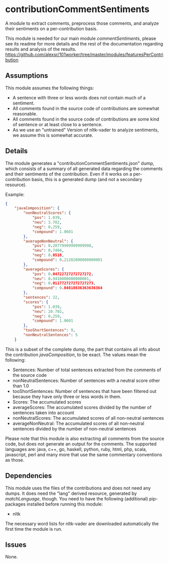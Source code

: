 # contributionCommentSentiments

A module to extract comments, preprocess those comments, and analyze their sentiments
on a per-contribution basis.

This module is needed for our main module _commentSentiments_,
please see its readme for more details and the rest of the documentation
regarding results and analysis of the results.
https://github.com/alexsr/101worker/tree/master/modules/featuresPerContribution

## Assumptions

This module assumes the following things:
* A sentence with three or less words does not contain much of a sentiment.
* All comments found in the source code of contributions are somewhat
reasonable.
* All comments found in the source code of contributions are some kind of
sentence or at least close to a sentence.
* As we use an "untrained" Version of nltk-vader to analyze sentiments,
we assume this is somewhat accurate.

## Details

The module generates a "contributionCommentSentiments.json" dump, which consists 
of a summary of all generated data regarding the comments and their sentiments
of the contribution. Even if it works on a per-contribution basis, this
is a generated dump (and not a secondary resource).

Example:
```json
{
    "javaComposition": {
        "nonNeutralScores": {
            "pos": 1.039,
            "neu": 3.702,
            "neg": 0.259,
            "compound": 1.0601
        },
        "averageNonNeutral": {
            "pos": 0.20779999999999998,
            "neu": 0.7404,
            "neg": 0.0518,
            "compound": 0.21202000000000001
        },
        "averageScores": {
            "pos": 0.04722727272727272,
            "neu": 0.9410000000000001,
            "neg": 0.011772727272727273,
            "compound": 0.04818636363636364
        },
        "sentences": 22,
        "scores": {
            "pos": 1.039,
            "neu": 20.702,
            "neg": 0.259,
            "compound": 1.0601
        },
        "tooShortSentences": 9,
        "nonNeutralSentences": 5
    }
```

This is a subset of the complete dump, the part that contains all
info about the contribution _javaComposition_, to be exact.
The values mean the following:
* Sentences: Number of total sentences extracted from the comments of the source code
* nonNeutralSentences: Number of sentences with a neutral score other than 1.0 
* tooShortSentences: Number of sentences that have been filtered out because they have only three or less words in them.
* Scores: The accumulated scores
* averageScores: The accumulated scores divided by the number of sentences taken into account
* nonNeutralScores: The accumulated scores of all non-neutral sentences
* averageNonNeutral: The accumulated scores of all non-neutral sentences divided by the number of non-neutral sentences

Please note that this module is also extracting all comments from the source
code, but does not generate an output for the comments.
The supported languages are:
java, c++, go, haskell, python, ruby, html,  php, scala, javascript, perl
and many more that use the same commentary conventions as those.

## Dependencies

This module uses the files of the contributions and does not need any dumps.
It does need the "lang" derived resource, generated by _matchLanguage_, though.
You need to have the following (additional) pip-packages installed before running this module:
* nltk

The necessary word lists for nltk-vader are downloaded automatically the first time
the module is run.

## Issues

None.